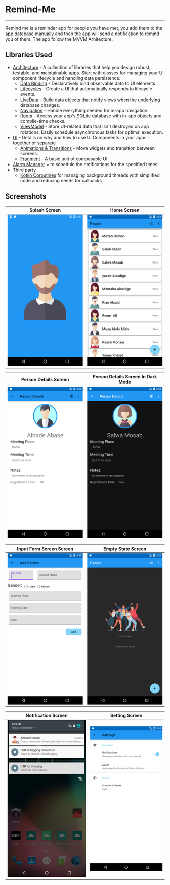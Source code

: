 # Remind-Me
-----------
Remind me is a reminder app for people you have met, you add them to the app database manually and then the app will send a notification to remind you of them.
The app follow the MVVM Arhitecture.

Libraries Used
--------------
* [Architecture][10] - A collection of libraries that help you design robust, testable, and
  maintainable apps. Start with classes for managing your UI component lifecycle and handling data
  persistence.
  * [Data Binding][11] - Declaratively bind observable data to UI elements.
  * [Lifecycles][12] - Create a UI that automatically responds to lifecycle events.
  * [LiveData][13] - Build data objects that notify views when the underlying database changes.
  * [Navigation][14] - Handle everything needed for in-app navigation.
  * [Room][16] - Access your app's SQLite database with in-app objects and compile-time checks.
  * [ViewModel][17] - Store UI-related data that isn't destroyed on app rotations. Easily schedule
     asynchronous tasks for optimal execution.
* [UI][30] - Details on why and how to use UI Components in your apps - together or separate
  * [Animations & Transitions][31] - Move widgets and transition between screens.
  * [Fragment][34] - A basic unit of composable UI.
* [Alarm Manager][33] = to schedule the notifications for the specified times.
* Third party
  * [Kotlin Coroutines][91] for managing background threads with simplified code and reducing needs for callbacks


Screenshots
-----------

| Splash Screen | Home Screen | 
|    :---:     |     :---:      |  
| <img src="screenshots/splash-screen.png" width="500">   | <img src="screenshots/list_of_people.png" width="500">   |

| Person Details Screen | Person Details Screen In Dark Mode| 
|    :---:     |     :---:      |  
| <img src="screenshots/person_details.png" width="500">   | <img src="screenshots/person_details_d.png" width="500">   |

| Input Form Screen Screen | Empty State Screen| 
|    :---:     |     :---:      |  
| <img src="screenshots/inputForm.png" width="500">   | <img src="screenshots/empty-state.png" width="500">   |

| Notification Screen | Setting Screen| 
|    :---:     |     :---:      |  
| <img src="screenshots/notification.png" width="500">   | <img src="screenshots/settings.png" width="500">   |



[10]: https://developer.android.com/jetpack/arch/
[11]: https://developer.android.com/topic/libraries/data-binding/
[12]: https://developer.android.com/topic/libraries/architecture/lifecycle
[13]: https://developer.android.com/topic/libraries/architecture/livedata
[14]: https://developer.android.com/topic/libraries/architecture/navigation/
[16]: https://developer.android.com/topic/libraries/architecture/room
[17]: https://developer.android.com/topic/libraries/architecture/viewmodel
[30]: https://developer.android.com/guide/topics/ui
[31]: https://developer.android.com/training/animation/
[34]: https://developer.android.com/guide/components/fragments
[91]: https://kotlinlang.org/docs/reference/coroutines-overview.html
[33]: https://developer.android.com/training/scheduling/alarms
